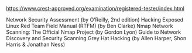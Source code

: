 https://www.crest-approved.org/examination/registered-tester/index.html

Network Security Assessment (by O’Reilly, 2nd edition)
Hacking Exposed Linux
Red Team Field Manual (RTFM) (by Ben Clarke)
Nmap Network Scanning: The Official Nmap Project (by Gordon Lyon)
Guide to Network Discovery and Security Scanning
Grey Hat Hacking (by Allen Harper, Shon Harris & Jonathan Ness)